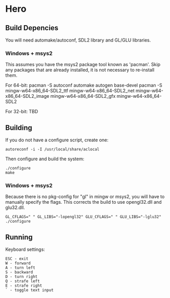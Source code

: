 # Hero

## Build Depencies

You will need automake/autoconf, SDL2 library and GL/GLU libraries.

### Windows + msys2

This assumes you have the msys2 package tool known as 'pacman'. Skip any packages that are already installed, it is not necessary to re-install them.

For 64-bit:
	pacman -S autoconf automake autogen base-devel
	pacman -S mingw-w64-x86_64-SDL2_ttf mingw-w64-x86_64-SDL2_net mingw-w64-x86_64-SDL2_image mingw-w64-x86_64-SDL2_gfx mingw-w64-x86_64-SDL2

For 32-bit:
	TBD

## Building

If you do not have a configure script, create one:

	autoreconf -i -I /usr/local/share/aclocal

Then configure and build the system:

	./configure
	make

### Windows + msys2

Because there is no pkg-config for "gl" in mingw or msys2, you will have to
manually specify the flags. This corrects the build to use opengl32.dll and
glu32.dll.

	GL_CFLAGS=" " GL_LIBS="-lopengl32" GLU_CFLAGS=" " GLU_LIBS="-lglu32" ./configure


## Running

Keyboard settings:

~~~
ESC - exit
W - forward
A - turn left
S - backward
D - turn right
Q - strafe left
E - strafe right
` - toggle text input
~~~

